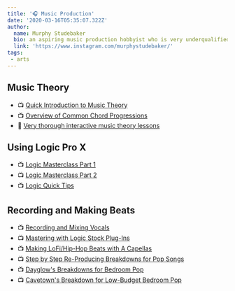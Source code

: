 ```yaml
---
title: '🎧 Music Production'
date: '2020-03-16T05:35:07.322Z'
author:
  name: Murphy Studebaker
  bio: an aspiring music production hobbyist who is very underqualified to write this curriculum (somebody submit a more thorough one) and the founder of this website
  link: 'https://www.instagram.com/murphystudebaker/'
tags:
 - arts
---
```


## Music Theory
- 📺 [Quick Introduction to Music Theory](https://www.youtube.com/watch?v=rgaTLrZGlk0&ab_channel=ANDREWHUANG)
- 📺 [Overview of Common Chord Progressions](https://www.youtube.com/watch?v=eVteycbJUsw&ab_channel=LANDR)
- 🔗 [Very thorough interactive music theory lessons](https://www.musictheory.net/lessons)

## Using Logic Pro X 
- 📺 [Logic Masterclass Part 1](https://www.youtube.com/watch?v=sqm8Q3jlNVI&ab_channel=GuildhallSchoolofMusic%26Drama)
- 📺 [Logic Masterclass Part 2](https://www.youtube.com/watch?v=gZfA4c6GCwM&ab_channel=GuildhallSchoolofMusic%26Drama)
- 📺 [Logic Quick Tips](https://www.youtube.com/watch?v=fQmLpwsHszg&ab_channel=NathanLarsen)

## Recording and Making Beats
- 📺 [Recording and Mixing Vocals](https://www.youtube.com/watch?v=awjmFyHiecM&ab_channel=JonasAden)
- 📺 [Mastering with Logic Stock Plug-Ins](https://www.youtube.com/watch?v=QXStJgXpZKc&ab_channel=SeanDivine)
- 📺 [Making LoFi/Hip-Hop Beats with A Capellas](https://www.youtube.com/watch?v=MP7ncXMy2Og&ab_channel=L.Dre)
- 📺 [Step by Step Re-Producing Breakdowns for Pop Songs](https://www.youtube.com/watch?v=2yyBqA_riPg&ab_channel=BeatAcademy)
- 📺 [Dayglow's Breakdowns for Bedroom Pop](https://www.youtube.com/watch?v=z9WTeHvcFqA&ab_channel=Dayglow)
- 📺 [Cavetown's Breakdown for Low-Budget Bedroom Pop](https://www.youtube.com/watch?v=0CDA0NVp1Sg&ab_channel=cavetown)

